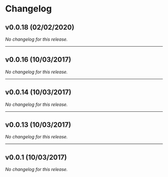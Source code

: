# Changelog

## v0.0.18 (02/02/2020)
*No changelog for this release.*

---

## v0.0.16 (10/03/2017)
*No changelog for this release.*

---

## v0.0.14 (10/03/2017)
*No changelog for this release.*

---

## v0.0.13 (10/03/2017)
*No changelog for this release.*

---

## v0.0.1 (10/03/2017)
*No changelog for this release.*
